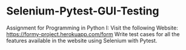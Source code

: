 # Selenium-Pytest-GUI-Testing

Assignment for Programming in Python I:
Visit the following Website: https://formy-project.herokuapp.com/form
Write test cases for all the features available in the website using Selenium with Pytest.
